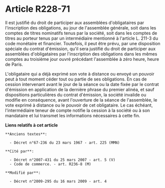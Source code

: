 # Article R228-71

Il est justifié du droit de participer aux assemblées d'obligataires par l'inscription des obligations, au jour de
l'assemblée générale, soit dans les comptes de titres nominatifs tenus par la société, soit dans les comptes de titres au
porteur tenus par un intermédiaire mentionné à l'article L. 211-3 du code monétaire et financier. Toutefois, il peut être
prévu, par une disposition spéciale du contrat d'émission, qu'il sera justifié du droit de participer aux assemblées
d'obligataires par l'inscription des obligations dans les mêmes comptes au troisième jour ouvré précédant l'assemblée à zéro
heure, heure de Paris.

L'obligataire qui a déjà exprimé son vote à distance ou envoyé un pouvoir peut à tout moment céder tout ou partie de ses
obligations. En cas de cession intervenant avant le jour de la séance ou la date fixée par le contrat d'émission en
application de la dernière phrase du premier alinéa, et sauf dispositions particulières du contrat d'émission, la société
invalide ou modifie en conséquence, avant l'ouverture de la séance de l'assemblée, le vote exprimé à distance ou le pouvoir
de cet obligataire. Le cas échéant, l'intermédiaire teneur de compte notifie la cession à la société ou à son mandataire et
lui transmet les informations nécessaires à cette fin.

**Liens relatifs à cet article**

	**Anciens textes**:

	  - Décret n°67-236 du 23 mars 1967 - art. 225 (MMN)

	**Cité par**:

	  - Décret n°2007-431 du 25 mars 2007 - art. 5 (V)
	  - Code de commerce. - art. R236-8 (M)

	**Modifié par**:

	  - Décret n°2009-295 du 16 mars 2009 - art. 4
